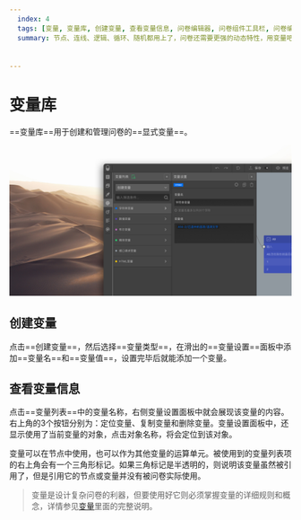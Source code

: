 ```yaml
---
  index: 4
  tags: [变量, 变量库, 创建变量, 查看变量信息, 问卷编辑器, 问卷组件工具栏, 问卷编辑器操作界面]
  summary: 节点、连线、逻辑、循环、随机都用上了，问卷还需要更强的动态特性，用变量吧！


---
```







# 变量库

==变量库==用于创建和管理问卷的==显式变量==。

<img src='../assets/03components/04variable/custom-variables-cn.jpg'>

## 创建变量

点击==创建变量==，然后选择==变量类型==，在滑出的==变量设置==面板中添加==变量名==和==变量值==，设置完毕后就能添加一个变量。

## 查看变量信息

点击==变量列表==中的变量名称，右侧变量设置面板中就会展现该变量的内容。右上角的3个按钮分别为：定位变量、复制变量和删除变量。变量设置面板中，还显示使用了当前变量的对象，点击对象名称，将会定位到该对象。

变量可以在节点中使用，也可以作为其他变量的运算单元。被使用到的变量列表项的右上角会有一个三角形标记。如果三角标记是半透明的，则说明该变量虽然被引用了，但是引用它的节点或变量并没有被问卷实际使用。

> 变量是设计复杂问卷的利器，但要使用好它则必须掌握变量的详细规则和概念，详情参见[变量](../../16variable/01concept.md)里面的完整说明。